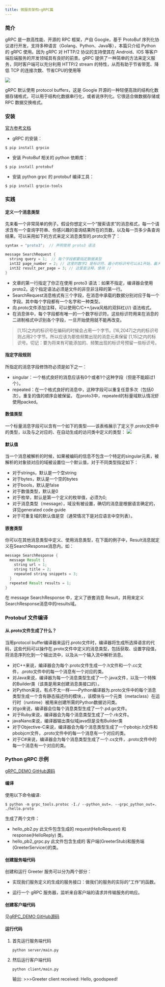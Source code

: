 ```yaml
---
title: 微服务架构—gRPC篇
---
```

### 简介
gRPC 是一款高性能、开源的 RPC 框架，产自 Google，基于 ProtoBuf 序列化协议进行开发，支持多种语言（Golang、Python、Java等），本篇只介绍 Python 的 gRPC 使用。因为 gRPC 对 HTTP/2 协议的支持使其在 Android、IOS 等客户端后端服务的开发领域具有良好的前景。gRPC 提供了一种简单的方法来定义服务，同时客户端可以充分利用 HTTP/2 stream 的特性，从而有助于节省带宽、降低 TCP 的连接次数、节省CPU的使用等

![](https://tva1.sinaimg.cn/large/006tNbRwly1ga10j66lchj31180lk0un.jpg)

gRPC 默认使用 protocol buffers，这是 Google 开源的一种轻便高效的结构化数据存储格式，可以用于结构化数据串行化，或者说序列化。它很适合做数据存储或 RPC 数据交换格式。

### 安装

[官方参考文档](https://grpc.io/docs/quickstart/python/)

* gRPC 的安装：

```shell
$ pip install grpcio
```
* 安装 ProtoBuf 相关的 python 依赖库：
```shell
$ pip install protobuf
```
* 安装 python grpc 的 protobuf 编译工具：
```shell
$ pip install grpcio-tools
```

### 实践

#### 定义一个消息类型
先来看一个非常简单的例子。假设你想定义一个“搜索请求”的消息格式，每一个请求含有一个查询字符串、你感兴趣的查询结果所在的页数，以及每一页多少条查询结果。可以采用如下的方式来定义消息类型的.proto文件了：
```java
syntax = "proto3";  // 声明使用 proto3 语法

message SearchRequest {
  string query = 1;  // 每个字段都要指定数据类型
  int32 page_number = 2; // 这里的数字2 是标识符，最小的标识号可以从1开始，最大到2^29 - 1, or 536,870,911。不可以使用其中的[19000－19999]
  int32 result_per_page = 3; // 这里是注释，使用 //
}
```

* 文章的第一行指定了你正在使用 proto3 语法：如果不指定，编译器会使用 proto2。这个指定语法必须是文件的非空非注释的第一行。
* SearchRequest消息格式有三个字段，在消息中承载的数据分别对应于每一个字段。其中每个字段都有一个名字和一种类型。
* 向.proto文件添加注释，可以使用C/C++/java风格的双斜杠(//) 语法格式。
* 在消息体中，每个字段都有唯一的一个数字标识符。这些标识符用来在消息的二进制格式中识别各个字段，一旦开始使用就不能再改变。

> [1,15]之内的标识号在编码的时候会占用一个字节。[16,2047]之内的标识号则占用2个字节。所以应该为那些频繁出现的消息元素保留 [1,15]之内的标识号。切记：要为将来有可能添加的、频繁出现的标识号预留一些标识号。

#### 指定字段规则
所指定的消息字段修饰符必须是如下之一：
* singular：一个格式良好的消息应该有0个或者1个这种字段（但是不能超过1个）。
* repeated：在一个格式良好的消息中，这种字段可以重复任意多次（包括0次）。重复的值的顺序会被保留。
在proto3中，repeated的标量域默认情况虾使用packed。

#### 数值类型
一个标量消息字段可以含有一个如下的类型——该表格展示了定义于.proto文件中的类型，以及与之对应的、在自动生成的访问类中定义的类型：
![](https://tva1.sinaimg.cn/large/006tNbRwly1ga10jewithj30u01ifjxc.jpg)

#### 默认值
当一个消息被解析的时候，如果被编码的信息不包含一个特定的singular元素，被解析的对象锁对应的域被设置位一个默认值，对于不同类型指定如下：

* 对于strings，默认是一个空string
* 对于bytes，默认是一个空的bytes
* 对于bools，默认是false
* 对于数值类型，默认是0
* 对于枚举，默认是第一个定义的枚举值，必须为0;
* 对于消息类型（message），域没有被设置，确切的消息是根据语言确定的，详见generated code guide
* 对于可重复域的默认值是空（通常情况下是对应语言中空列表）。


#### 嵌套类型
你可以在其他消息类型中定义、使用消息类型，在下面的例子中，Result消息就定义在SearchResponse消息内，如：
```java
message SearchResponse {
  message Result {
    string url = 1;
    string title = 2;
    repeated string snippets = 3;
  }
  repeated Result results = 1;
}
```
在 message SearchResponse 中，定义了嵌套消息 Result，并用来定义SearchResponse消息中的results域。


### Protobuf 文件编译
#### 从.proto文件生成了什么？
当用protocol buffer编译器来运行.proto文件时，编译器将生成所选择语言的代码，这些代码可以操作在.proto文件中定义的消息类型，包括获取、设置字段值，将消息序列化到一个输出流中，以及从一个输入流中解析消息。

* 对C++来说，编译器会为每个.proto文件生成一个.h文件和一个.cc文件，.proto文件中的每一个消息有一个对应的类。
* 对Java来说，编译器为每一个消息类型生成了一个.java文件，以及一个特殊的Builder类（该类是用来创建消息类接口的）。
* 对Python来说，有点不太一样——Python编译器为.proto文件中的每个消息类型生成一个含有静态描述符的模块，，该模块与一个元类（metaclass）在运行时（runtime）被用来创建所需的Python数据访问类。
* 对go来说，编译器会位每个消息类型生成了一个.pd.go文件。
* 对于Ruby来说，编译器会为每个消息类型生成了一个.rb文件。
* javaNano来说，编译器输出类似域java但是没有Builder类
* 对于Objective-C来说，编译器会为每个消息类型生成了一个pbobjc.h文件和pbobjcm文件，.proto文件中的每一个消息有一个对应的类。
* 对于C#来说，编译器会为每个消息类型生成了一个.cs文件，.proto文件中的每一个消息有一个对应的类。


### Python gRPC 示例

[gRPC_DEMO  GitHub源码](https://github.com/Ctrlsman/gRPC_DEMO.git)

#### 编译

使用以下命令编译:
```shell
$ python -m grpc_tools.protoc -I./ --python_out=. --grpc_python_out=. ./hello.proto
```

生成了两个文件：
* hello_pb2.py 此文件包含生成的 request(HelloRequest) 和 response(HelloReply) 类。
* hello_pb2_grpc.py 此文件包含生成的 客户端(GreeterStub)和服务端(GreeterServicer)的类。

#### 创建服务端代码
创建和运行 Greeter 服务可以分为两个部分：
* 实现我们服务定义的生成的服务接口：做我们的服务的实际的“工作”的函数。

* 运行一个 gRPC 服务器，监听来自客户端的请求并传输服务的响应。

#### 创建客户端代码
见[gRPC_DEMO  GitHub源码](https://github.com/Ctrlsman/gRPC_DEMO.git)

#### 运行代码
1. 首先运行服务端代码

    ```shell
    python server/main.py
    ```
    
2. 然后运行客户端代码

    ```shell
    python client/main.py
    ```
    
    输出:
    \>>>Greeter client received: Hello, goodspeed!
